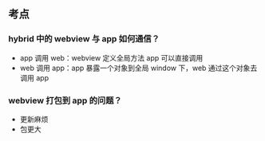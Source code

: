 ## 考点

### hybrid 中的 webview 与 app 如何通信？

- app 调用 web：webview 定义全局方法 app 可以直接调用
- web 调用 app：app 暴露一个对象到全局 window 下，web 通过这个对象去调用 app

### webview 打包到 app 的问题？

- 更新麻烦
- 包更大
